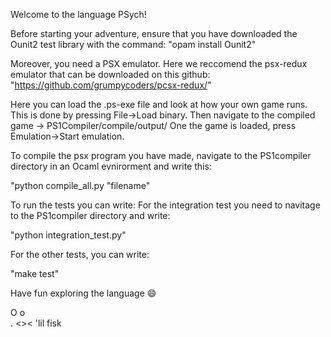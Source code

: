 Welcome to the language PSych!

Before starting your adventure, ensure that you have downloaded the Ounit2 test library with the command:
"opam install Ounit2"

Moreover, you need a PSX emulator. Here we reccomend the psx-redux emulator that can be downloaded on this github:
"https://github.com/grumpycoders/pcsx-redux/"

Here you can load the .ps-exe file and look at how your own game runs.
This is done by pressing File->Load binary. 
Then navigate to the compiled game -> PS1Compiler/compile/output/
One the game is loaded, press Emulation->Start emulation.

To compile the psx program you have made, navigate to the PS1compiler directory in an Ocaml evnirorment and write this:

"python compile_all.py "filename"

To run the tests you can write:
For the integration test you need to navitage to the PS1compiler directory and write:

"python integration_test.py"

For the other tests, you can write:

"make test"

Have fun exploring the language 😄



   O
  o               
    .
     <><    'lil fisk
